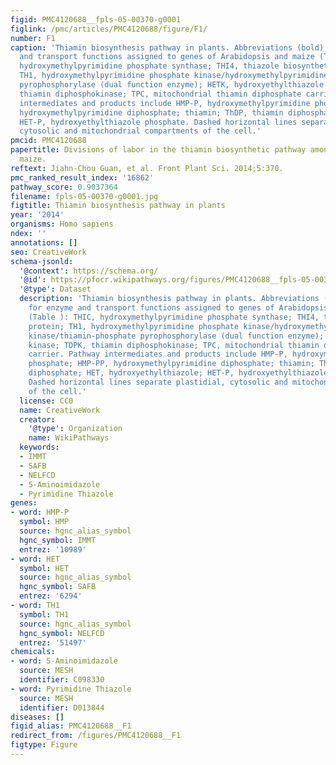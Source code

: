 ```yaml
---
figid: PMC4120688__fpls-05-00370-g0001
figlink: /pmc/articles/PMC4120688/figure/F1/
number: F1
caption: 'Thiamin biosynthesis pathway in plants. Abbreviations (bold) used for enzyme
  and transport functions assigned to genes of Arabidopsis and maize (Table ): THIC,
  hydroxymethylpyrimidine phosphate synthase; THI4, thiazole biosynthetic protein;
  TH1, hydroxymethylpyrimidine phosphate kinase/hydroxymethylpyrimidine kinase/thiamin-phosphate
  pyrophosphorylase (dual function enzyme); HETK, hydroxyethylthiazole kinase; TDPK,
  thiamin diphosphokinase; TPC, mitochondrial thiamin diphosphate carrier. Pathway
  intermediates and products include HMP-P, hydroxymethylpyrimidine phosphate; HMP-PP,
  hydroxymethylpyrimidine diphosphate; thiamin; ThDP, thiamin diphosphate; HET, hydroxyethylthiazole;
  HET-P, hydroxyethylthiazole phosphate. Dashed horizontal lines separate plastidial,
  cytosolic and mitochondrial compartments of the cell.'
pmcid: PMC4120688
papertitle: Divisions of labor in the thiamin biosynthetic pathway among organs of
  maize.
reftext: Jiahn-Chou Guan, et al. Front Plant Sci. 2014;5:370.
pmc_ranked_result_index: '16862'
pathway_score: 0.9037364
filename: fpls-05-00370-g0001.jpg
figtitle: Thiamin biosynthesis pathway in plants
year: '2014'
organisms: Homo sapiens
ndex: ''
annotations: []
seo: CreativeWork
schema-jsonld:
  '@context': https://schema.org/
  '@id': https://pfocr.wikipathways.org/figures/PMC4120688__fpls-05-00370-g0001.html
  '@type': Dataset
  description: 'Thiamin biosynthesis pathway in plants. Abbreviations (bold) used
    for enzyme and transport functions assigned to genes of Arabidopsis and maize
    (Table ): THIC, hydroxymethylpyrimidine phosphate synthase; THI4, thiazole biosynthetic
    protein; TH1, hydroxymethylpyrimidine phosphate kinase/hydroxymethylpyrimidine
    kinase/thiamin-phosphate pyrophosphorylase (dual function enzyme); HETK, hydroxyethylthiazole
    kinase; TDPK, thiamin diphosphokinase; TPC, mitochondrial thiamin diphosphate
    carrier. Pathway intermediates and products include HMP-P, hydroxymethylpyrimidine
    phosphate; HMP-PP, hydroxymethylpyrimidine diphosphate; thiamin; ThDP, thiamin
    diphosphate; HET, hydroxyethylthiazole; HET-P, hydroxyethylthiazole phosphate.
    Dashed horizontal lines separate plastidial, cytosolic and mitochondrial compartments
    of the cell.'
  license: CC0
  name: CreativeWork
  creator:
    '@type': Organization
    name: WikiPathways
  keywords:
  - IMMT
  - SAFB
  - NELFCD
  - 5-Aminoimidazole
  - Pyrimidine Thiazole
genes:
- word: HMP-P
  symbol: HMP
  source: hgnc_alias_symbol
  hgnc_symbol: IMMT
  entrez: '10989'
- word: HET
  symbol: HET
  source: hgnc_alias_symbol
  hgnc_symbol: SAFB
  entrez: '6294'
- word: TH1
  symbol: TH1
  source: hgnc_alias_symbol
  hgnc_symbol: NELFCD
  entrez: '51497'
chemicals:
- word: 5-Aminoimidazole
  source: MESH
  identifier: C098330
- word: Pyrimidine Thiazole
  source: MESH
  identifier: D013844
diseases: []
figid_alias: PMC4120688__F1
redirect_from: /figures/PMC4120688__F1
figtype: Figure
---
```

